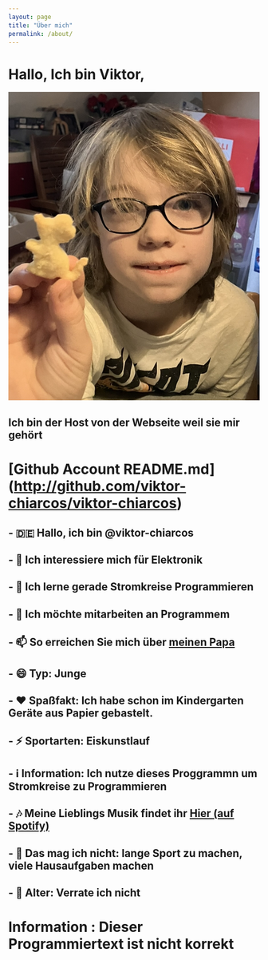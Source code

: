 ```yaml
---
layout: page
title: "Über mich"
permalink: /about/
---
```


# Hallo, Ich bin Viktor,

![](Entwurf/VIKTOR-WEBBILD.jpg)


## Ich bin der Host von der Webseite weil sie mir gehört

# [Github Account README.md] (http://github.com/viktor-chiarcos/viktor-chiarcos)

## - 🇩🇪 Hallo, ich bin @viktor-chiarcos
## - 👀 Ich interessiere mich für Elektronik
## - 🌱 Ich lerne gerade Stromkreise Programmieren
## - 💞️ Ich möchte mitarbeiten an Programmem
## - 📫 So erreichen Sie mich über [meinen Papa](https://github.com/chiarcos)
## - 😄 Typ: Junge
## - ❤️ Spaßfakt: Ich habe schon im Kindergarten Geräte aus Papier gebastelt.
## - ⚡️ Sportarten: Eiskunstlauf
## - ℹ️ Information: Ich nutze dieses Proggrammn um Stromkreise zu Programmieren
## - 🎶 Meine Lieblings Musik findet ihr [Hier (auf Spotify) ](https://open.spotify.com/playlist/33a3P5kT2XK7V2NE11puD2?si=TZKCPxLFRGmnVrRYJPqH_g&pi=e-7_wwSH6USaOR)
## - 🙁 Das mag ich nicht: lange Sport zu machen, viele Hausaufgaben machen
## - 👴 Alter: Verrate ich nicht

# Information : Dieser  Programmiertext ist nicht korrekt

